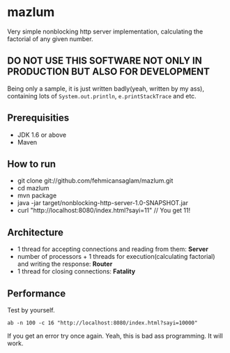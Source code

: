 mazlum
======

Very simple nonblocking http server implementation, calculating the factorial of any given number.

## DO NOT USE THIS SOFTWARE NOT ONLY IN PRODUCTION BUT ALSO FOR DEVELOPMENT
Being only a sample, it is just written badly(yeah, written by my ass), containing 
lots of `System.out.println`, `e.printStackTrace` and etc.

## Prerequisities

* JDK 1.6 or above
* Maven 

## How to run

* git clone git://github.com/fehmicansaglam/mazlum.git
* cd mazlum
* mvn package
* java -jar target/nonblocking-http-server-1.0-SNAPSHOT.jar
* curl "http://localhost:8080/index.html?sayi=11" // You get 11!


## Architecture

* 1 thread for accepting connections and reading from them: **Server**
* number of processors + 1 threads for execution(calculating factorial) and writing the response: **Router**
* 1 thread for closing connections: **Fatality**

## Performance

Test by yourself.

`ab -n 100 -c 16 "http://localhost:8080/index.html?sayi=10000" `

If you get an error try once again. Yeah, this is bad ass programming. It will work.

